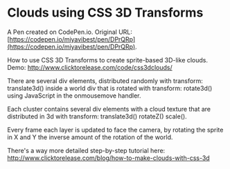 # Clouds using CSS 3D Transforms

A Pen created on CodePen.io. Original URL: [https://codepen.io/miyavibest/pen/DPrQRp](https://codepen.io/miyavibest/pen/DPrQRp).

How to use CSS 3D Transforms to create sprite-based 3D-like clouds.
Demo: http://www.clicktorelease.com/code/css3dclouds/

There are several div elements, distributed randomly with transform: translate3d() inside a world div that is rotated with transform: rotate3d() using JavaScript in the onmousemove handler.

Each cluster contains several div elements with a cloud texture that are distributed in 3d with transform: translate3d() rotateZ() scale().

Every frame each layer is updated to face the camera, by rotating the sprite in X and Y the inverse amount of the rotation of the world.

There's a way more detailed step-by-step tutorial here: http://www.clicktorelease.com/blog/how-to-make-clouds-with-css-3d
